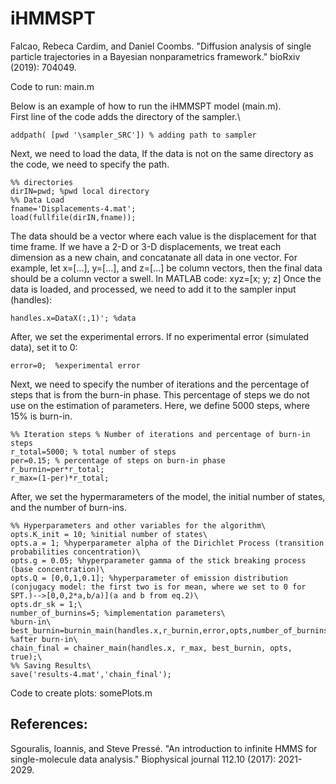 # iHMMSPT
Falcao, Rebeca Cardim, and Daniel Coombs. "Diffusion analysis of single particle trajectories in a Bayesian nonparametrics framework." bioRxiv (2019): 704049.

Code to run: main.m

Below is an example of how to run the iHMMSPT model (main.m). \
First line of the code adds the directory of the sampler.\

```
addpath( [pwd '\sampler_SRC']) % adding path to sampler
```

Next, we need to load the data, If the data is not on the same directory as the code, we need to specify the path.

```
%% directories
dirIN=pwd; %pwd local directory
%% Data Load
fname='Displacements-4.mat';
load(fullfile(dirIN,fname));
```

The data should be a vector where each value is the displacement for that time frame. 
If we have a 2-D or 3-D displacements, we treat each dimension as a new chain, and concatanate all data in one vector.
For example, let x=[...], y=[...], and z=[...] be column vectors, then the final data should be a column vector a swell. In MATLAB code: xyz=[x; y; z]
Once the data is loaded, and processed, we need to add it to the sampler input (handles):

```
handles.x=DataX(:,1)'; %data
```

After, we set the experimental errors. If no experimental error (simulated data), set it to 0:

```
error=0;  %experimental error
```

Next, we need to specify the number of iterations and the percentage of steps that is from the burn-in phase. This percentage of steps we do not use on the estimation of parameters. Here, we define 5000 steps, where 15% is burn-in.

```
%% Iteration steps % Number of iterations and percentage of burn-in steps
r_total=5000; % total number of steps
per=0.15; % percentage of steps on burn-in phase
r_burnin=per*r_total;
r_max=(1-per)*r_total;
```

After, we set the hypermarameters of the model, the initial number of states, and the number of burn-ins.

```
%% Hyperparameters and other variables for the algorithm\
opts.K_init = 10; %initial number of states\
opts.a = 1; %hyperparameter alpha of the Dirichlet Process (transition probabilities concentration)\
opts.g = 0.05; %hyperparameter gamma of the stick breaking process (base concentration)\
opts.Q = [0,0,1,0.1]; %hyperparameter of emission distribution (conjugacy model: the first two is for mean, where we set to 0 for SPT.)-->[0,0,2*a,b/a)](a and b from eq.2)\
opts.dr_sk = 1;\
number_of_burnins=5; %implementation parameters\
%burn-in\
best_burnin=burnin_main(handles.x,r_burnin,error,opts,number_of_burnins);\
%after burn-in\
chain_final = chainer_main(handles.x, r_max, best_burnin, opts, true);\
%% Saving Results\
save('results-4.mat','chain_final');
```



Code to create plots: somePlots.m

References:
----------------------------------
Sgouralis, Ioannis, and Steve Pressé. "An introduction to infinite HMMS for single-molecule data analysis." Biophysical journal 112.10 (2017): 2021-2029.
